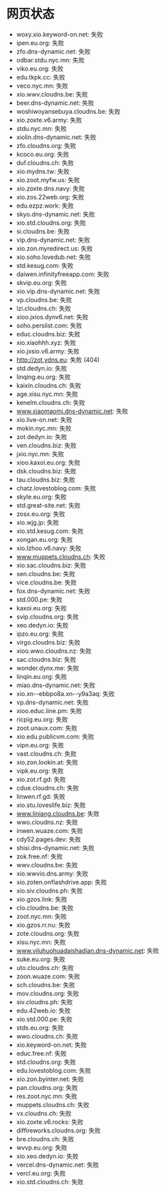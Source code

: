 # 网页状态
- woxy.xio.keyword-on.net: 失败
- ipen.eu.org: 失败
- zfo.dns-dynamic.net: 失败
- odbar.stdu.nyc.mn: 失败
- viko.eu.org: 失败
- edu.tkpk.cc: 失败
- veco.nyc.mn: 失败
- xio.wwv.cloudns.be: 失败
- beer.dns-dynamic.net: 失败
- woshiwoyansebuya.cloudns.be: 失败
- xio.zoxte.v6.army: 失败
- stdu.nyc.mn: 失败
- xiolin.dns-dynamic.net: 失败
- zfo.cloudns.org: 失败
- kcoco.eu.org: 失败
- duf.cloudns.ch: 失败
- xio.mydns.tw: 失败
- xio.zoot.myfw.us: 失败
- xio.zoxte.dns.navy: 失败
- xio.zos.22web.org: 失败
- edu.ezpz.work: 失败
- skyo.dns-dynamic.net: 失败
- xio.std.cloudns.org: 失败
- si.cloudns.be: 失败
- vip.dns-dynamic.net: 失败
- xio.zon.myredirect.us: 失败
- xio.soho.lovedub.net: 失败
- std.kesug.com: 失败
- daiwen.infinityfreeapp.com: 失败
- skvip.eu.org: 失败
- xio.vip.dns-dynamic.net: 失败
- vp.cloudns.be: 失败
- lzi.cloudns.ch: 失败
- xioo.jxios.dynv6.net: 失败
- soho.perslist.com: 失败
- educ.cloudns.biz: 失败
- xio.xiaohhh.xyz: 失败
- xio.jxsio.v6.army: 失败
- http://zot.ydns.eu: 失败 (404)
- std.dedyn.io: 失败
- linqing.eu.org: 失败
- kaixin.cloudns.ch: 失败
- age.xisu.nyc.mn: 失败
- kenelm.cloudns.ch: 失败
- www.xiaomaomi.dns-dynamic.net: 失败
- xio.live-on.net: 失败
- mokin.nyc.mn: 失败
- zot.dedyn.io: 失败
- ven.cloudns.biz: 失败
- jxio.nyc.mn: 失败
- xioo.kaxoi.eu.org: 失败
- dsk.cloudns.biz: 失败
- tau.cloudns.biz: 失败
- chatz.lovestoblog.com: 失败
- skyle.eu.org: 失败
- std.great-site.net: 失败
- zosx.eu.org: 失败
- xio.wjg.jp: 失败
- xio.std.kesug.com: 失败
- xongan.eu.org: 失败
- xio.lzhoo.v6.navy: 失败
- www.muppets.cloudns.ch: 失败
- xio.sac.cloudns.biz: 失败
- sen.cloudns.be: 失败
- vice.cloudns.be: 失败
- fox.dns-dynamic.net: 失败
- std.000.pe: 失败
- kaxoi.eu.org: 失败
- svip.cloudns.org: 失败
- xeo.dedyn.io: 失败
- ipzo.eu.org: 失败
- virgo.cloudns.biz: 失败
- xioo.wwo.cloudns.nz: 失败
- sac.cloudns.biz: 失败
- wonder.dynx.me: 失败
- linqin.eu.org: 失败
- miao.dns-dynamic.net: 失败
- xio.xn--ebbpo8a.xn--y9a3aq: 失败
- vp.dns-dynamic.net: 失败
- xioo.educ.line.pm: 失败
- ricpig.eu.org: 失败
- zoot.unaux.com: 失败
- xio.edu.publicvm.com: 失败
- vipn.eu.org: 失败
- vast.cloudns.ch: 失败
- xio.zon.lookin.at: 失败
- vipk.eu.org: 失败
- xio.zot.rf.gd: 失败
- cdue.cloudns.ch: 失败
- linwen.rf.gd: 失败
- xio.stu.loveslife.biz: 失败
- www.liniang.cloudns.be: 失败
- wwo.cloudns.nz: 失败
- inwen.wuaze.com: 失败
- cdy52.pages.dev: 失败
- shisi.dns-dynamic.net: 失败
- zok.free.nf: 失败
- wwv.cloudns.be: 失败
- xio.wwvio.dns.army: 失败
- xio.zoten.onflashdrive.app: 失败
- xio.siv.cloudns.ph: 失败
- xio.gzos.link: 失败
- clo.cloudns.be: 失败
- zoot.nyc.mn: 失败
- xio.gzos.rr.nu: 失败
- zote.cloudns.org: 失败
- xisu.nyc.mn: 失败
- www.yiluhuohuadaishadian.dns-dynamic.net: 失败
- suke.eu.org: 失败
- uto.cloudns.ch: 失败
- zoon.wuaze.com: 失败
- sch.cloudns.be: 失败
- mov.cloudns.org: 失败
- siv.cloudns.ph: 失败
- edu.42web.io: 失败
- xio.std.000.pe: 失败
- stds.eu.org: 失败
- wwo.cloudns.ch: 失败
- xio.keyword-on.net: 失败
- educ.free.nf: 失败
- std.cloudns.org: 失败
- edu.lovestoblog.com: 失败
- xio.zon.byinter.net: 失败
- pan.cloudns.org: 失败
- res.zoot.nyc.mn: 失败
- muppets.cloudns.ch: 失败
- vx.cloudns.ch: 失败
- xio.zoxte.v6.rocks: 失败
- diffireworks.cloudns.org: 失败
- bre.cloudns.ch: 失败
- wvvp.eu.org: 失败
- xio.xeo.dedyn.io: 失败
- vercel.dns-dynamic.net: 失败
- vercl.eu.org: 失败
- xio.std.cloudns.ch: 失败
